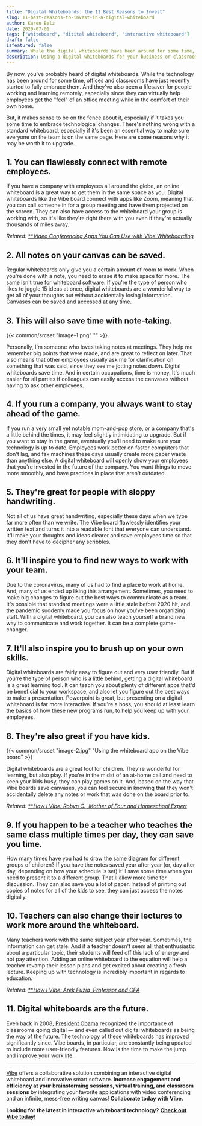 ```yaml
---
title: "Digital Whiteboards: the 11 Best Reasons to Invest"
slug: 11-best-reasons-to-invest-in-a-digital-whiteboard
author: Karen Belz
date: 2020-07-01
tags: ["whiteboard", "ditital whiteboard", "interactive whiteboard"]
draft: false
isfeatured: false
summary: While the digital whiteboards have been around for some time, offices and classrooms have just recently started to fully embrace them. Here are some reasons why it may be worth it to upgrade.
description: Using a digital whiteboards for your business or classroom improves communication.
---
```






By now, you've probably heard of digital whiteboards. While the technology has been around for some time, offices and classrooms have just recently started to fully embrace them. And they've also been a lifesaver for people working and learning remotely, especially since they can virtually help employees get the "feel" of an office meeting while in the comfort of their own home. 

But, it makes sense to be on the fence about it, especially if it takes you some time to embrace technological changes. There's nothing wrong with a standard whiteboard, especially if it's been an essential way to make sure everyone on the team is on the same page. Here are some reasons why it may be worth it to upgrade.


## 1. You can flawlessly connect with remote employees. 

If you have a company with employees all around the globe, an online whiteboard is a great way to get them in the same space as you. Digital whiteboards like the Vibe board connect with apps like Zoom, meaning that you can call someone in for a group meeting and have them projected on the screen. They can also have access to the whiteboard your group is working with, so it's like they're right there with you even if they're actually thousands of miles away.

*Related:* [**](https://vibe.us/blog/8-ways-to-brainstorm-with-remote-workers/)[*Video Conferencing Apps You Can Use with Vibe Whiteboarding*](https://vibe.us/blog/video-conferencing-apps-with-whiteboard/)


## 2. All notes on your canvas can be saved. 

Regular whiteboards only give you a certain amount of room to work. When you're done with a note, you need to erase it to make space for more. The same isn't true for whiteboard software. If you're the type of person who likes to juggle 15 ideas at once, digital whiteboards are a wonderful way to get all of your thoughts out without accidentally losing information. Canvases can be saved and accessed at any time. 


## 3. This will also save time with note-taking. 
{{< common/srcset "image-1.png" "" >}}


Personally, I'm someone who loves taking notes at meetings. They help me remember big points that were made, and are great to reflect on later. That also means that other employees usually ask me for clarification on something that was said, since they see me jotting notes down. Digital whiteboards save time. And in certain occupations, time is money. It's much easier for all parties if colleagues can easily access the canvases without having to ask other employees. 


## 4. If you run a company, you always want to stay ahead of the game. 

If you run a very small yet notable mom-and-pop store, or a company that's a little behind the times, it may feel slightly intimidating to upgrade. But if you want to stay in the game, eventually you'll need to make sure your technology is up to date. Employees work better on faster computers that don't lag, and fax machines these days usually create more paper waste than anything else. A digital whiteboard will openly show your employees that you're invested in the future of the company. You want things to move more smoothly, and have practices in place that aren't outdated.


## 5. They're great for people with sloppy handwriting. 

Not all of us have great handwriting, especially these days when we type far more often than we write. The Vibe board flawlessly identifies your written text and turns it into a readable font that everyone can understand. It'll make your thoughts and ideas clearer and save employees time so that they don't have to decipher any scribbles. 


## 6. It'll inspire you to find new ways to work with your team. 

Due to the coronavirus, many of us had to find a place to work at home. And, many of us ended up liking this arrangement. Sometimes, you need to make big changes to figure out the best ways to communicate as a team. It's possible that standard meetings were a little stale before 2020 hit, and the pandemic suddenly made you focus on how you've been organizing staff. With a digital whiteboard, you can also teach yourself a brand new way to communicate and work together. It can be a complete game-changer. 


## 7. It'll also inspire you to brush up on your own skills. 

Digital whiteboards are fairly easy to figure out and very user friendly. But if you're the type of person who is a little behind, getting a digital whiteboard is a great learning tool. It can teach you about plenty of different apps that'd be beneficial to your workspace, and also let you figure out the best ways to make a presentation. Powerpoint is great, but presenting on a digital whiteboard is far more interactive. If you're a boss, you should at least learn the basics of how these new programs run, to help you keep up with your employees. 


## 8. They're also great if you have kids. 
{{< common/srcset "image-2.jpg" "Using the whiteboard app on the Vibe board" >}}


Digital whiteboards are a great tool for children. They're wonderful for learning, but also play. If you're in the midst of an at-home call and need to keep your kids busy, they can play games on it. And, based on the way that Vibe boards save canvases, you can feel secure in knowing that they won't accidentally delete any notes or work that was done on the board prior to.

*Related:* [**](https://vibe.us/blog/8-ways-to-brainstorm-with-remote-workers/)[*How I Vibe: Robyn C., Mother of Four and Homeschool Expert*](https://vibe.us/blog/how-i-vibe-robyn-mother-of-four-and-homeschool-expert/)

## 9. If you happen to be a teacher who teaches the same class multiple times per day, they can save you time. 

How many times have you had to draw the same diagram for different groups of children? If you have the notes saved year after year (or, day after day, depending on how your schedule is set) it'll save some time when you need to present it to a different group. That'll allow more time for discussion. They can also save you a lot of paper. Instead of printing out copies of notes for all of the kids to see, they can just access the notes digitally. 


## 10. Teachers can also change their lectures to work more around the whiteboard. 

Many teachers work with the same subject year after year. Sometimes, the information can get stale. And if a teacher doesn't seem all that enthusiastic about a particular topic, their students will feed off this lack of energy and not pay attention. Adding an online whiteboard to the equation will help a teacher revamp their lesson plans and get excited about creating a fresh lecture. Keeping up with technology is incredibly important in regards to education. 

*Related:* [**](https://vibe.us/blog/8-ways-to-brainstorm-with-remote-workers/)[*How I Vibe: Arek Puzia, Professor and CPA*](https://vibe.us/blog/how-i-vibe-arek-puzia-professor-and-cpa/)

## 11. Digital whiteboards are the future. 

Even back in 2008, [President Obama](https://imaginenext.ingrammicro.com/ucc/where-whiteboard-technology-could-be-in-five-years-and-why-it-matters-now) recognized the importance of classrooms going digital — and even called out digital whiteboards as being the way of the future. The technology of these whiteboards has improved significantly since. Vibe boards, in particular, are constantly being updated to include more user-friendly features. Now is the time to make the jump and improve your work life. 


----------

[Vibe](https://vibe.us/) offers a collaborative solution combining an interactive digital whiteboard and innovative smart software. **Increase engagement and efficiency at your brainstorming sessions, virtual training, and classroom sessions** by integrating your favorite applications with video conferencing and an infinite, mess-free writing canvas! **Collaborate today with Vibe.**

**Looking for the latest in interactive whiteboard technology?** [**Check out Vibe today!**](https://vibe.us/order/)
